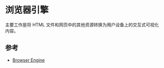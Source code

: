 # 浏览器引擎

主要工作是将 HTML 文件和网页中的其他资源转换为用户设备上的交互式可视化内容。

## 参考

* [Browser Engine](https://en.wikipedia.org/wiki/Browser_engine)